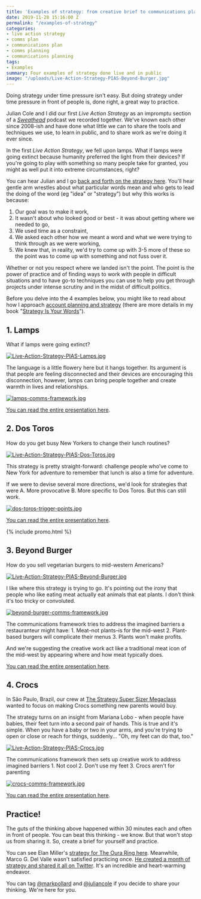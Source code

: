 ```yaml
---
title: 'Examples of strategy: from creative brief to communications plan'
date: 2019-11-28 15:16:00 Z
permalink: "/examples-of-strategy"
categories:
- live action strategy
- comms plan
- communications plan
- comms planning
- communications planning
tags:
- Examples
summary: Four examples of strategy done live and in public
image: "/uploads/Live-Action-Strategy-PIAS-Beyond-Burger.jpg"
---
```


Doing strategy under time pressure isn't easy. But doing strategy under time pressure in front of people is, done right, a great way to practice.

Julian Cole and I did our first *Live Action Strategy* as an impromptu section of a [*Sweathead*](https://www.markpollard.net/sweathead-podcast/) podcast we recorded together. We've known each other since 2008-ish and have done what little we can to share the tools and techniques we use, to learn in public, and to share work as we're doing it ever since. 

In the first *Live Action Strategy*, we fell upon lamps. What if lamps were going extinct because humanity preferred the light from their devices? If you're going to play with something so many people take for granted, you might as well put it into extreme circumstances, right?

You can hear Julian and I go [back and forth on the strategy here](https://anchor.fm/sweathead-with-mark-pollard/episodes/Putting-Yourself-And-Your-Campaigns-Out-There---Julian-Cole--Comms-Planner-e3vmjf). You'll hear gentle arm wrestles about what particular words mean and who gets to lead the doing of the word (eg "idea" or "strategy") but why this works is because:
1. Our goal was to make it work, 
2. It wasn't about who looked good or best - it was about getting where we needed to go,
3. We used time as a constraint, 
4. We asked each other how we meant a word and what we were trying to think through as we were working,
5. We knew that, in reality, we'd try to come up with 3-5 more of these so the point was to come up with something and not fuss over it.


Whether or not you respect where we landed isn't the point. The point is the power of practice and of finding ways to work with people in difficult situations and to have go-to techniques you can use to help you get through projects under intense scrutiny and in the midst of difficult politics.

Before you delve into the 4 examples below, you might like to read about how I approach [account planning and strategy](https://www.markpollard.net/how-to-do-account-planning-a-simple-approach/) (there are more details in my book "[Strategy Is Your Words](http://www.strategyisyourwords.com)").


## 1. Lamps

What if lamps were going extinct?

[![Live-Action-Strategy-PIAS-Lamps.jpg](/uploads/Live-Action-Strategy-PIAS-Lamps.jpg)](http://bit.ly/LiveStrategyLamps)

The language is a little flowery here but it hangs together. Its argument is that people are feeling disconnected and their devices are encouraging this disconnection, however, lamps can bring people together and create warmth in lives and relationships. 

[![lamps-comms-framework.jpg](/uploads/lamps-comms-framework.jpg) ](http://bit.ly/LiveStrategyLamps)

[You can read the entire presentation here](http://bit.ly/LiveStrategyLamps).

## 2. Dos Toros

How do you get busy New Yorkers to change their lunch routines? 

[![Live-Action-Strategy-PIAS-Dos-Toros.jpg](/uploads/Live-Action-Strategy-PIAS-Dos-Toros.jpg)
](http://bit.ly/LiveStrategyDosToros)

This strategy is pretty straight-forward: challenge people who've come to New York for adventure to remember that lunch is also a time for adventure.

If we were to devise several more directions, we'd look for strategies that were A. More provocative B. More specific to Dos Toros. But this can still work.  

[![dos-toros-trigger-points.jpg](/uploads/dos-toros-trigger-points.jpg)](http://bit.ly/LiveStrategyDosToros)

[You can read the entire presentation here](http://bit.ly/LiveStrategyDosToros).

{% include promo.html %}

## 3. Beyond Burger

How do you sell vegetarian burgers to mid-western Americans? 

[![Live-Action-Strategy-PIAS-Beyond-Burger.jpg](/uploads/Live-Action-Strategy-PIAS-Beyond-Burger.jpg)](http://bit.ly/LiveStrategyBurger)

I like where this strategy is trying to go. It's pointing out the irony that people who like eating meat actually eat animals that eat plants. I don't think it's too tricky or convoluted.

[![beyond-burger-comms-framework.jpg](/uploads/beyond-burger-comms-framework.jpg)
](http://bit.ly/LiveStrategyBurger)

The communications framework tries to address the imagined barriers a restauranteur might have: 1. Meat–not plants–is for the mid-west 2. Plant-based burgers will complicate their menus 3. Plants won't make profits.

And we're suggesting the creative work act like a traditional meat icon of the mid-west by appearing where and how meat typically does.

[You can read the entire presentation here](http://bit.ly/LiveStrategyBurger).

## 4. Crocs

In São Paulo, Brazil, our crew at [The Strategy Super Sizer Megaclass](http://www.strategymegaclass.com) wanted to focus on making Crocs something new parents would buy.

The strategy turns on an insight from Mariana Lobo - when people have babies, their feet turn into a second pair of hands. This is true and it's simple. When you have a baby or two in your arms, and you're trying to open or close or reach for things, suddenly... "Oh, my feet can do that, too."

[![Live-Action-Strategy-PIAS-Crocs.jpg](/uploads/Live-Action-Strategy-PIAS-Crocs.jpg)
](http://bit.ly/LiveStrategyCrocs)

The communications framework then sets up creative work to address imagined barriers 1. Not cool 2. Don't use my feet 3. Crocs aren't for parenting

[![crocs-comms-framework.jpg](/uploads/crocs-comms-framework.jpg)
](http://bit.ly/LiveStrategyCrocs)

[You can read the entire presentation here](http://bit.ly/LiveStrategyCrocs).

## Practice!

The guts of the thinking above happened within 30 minutes each and often in front of people. You can beat this thinking - we know. But that won't stop us from sharing it. So, create a brief for yourself and practice.

You can see Elan Miller's [strategy for The Oura Ring here](https://twitter.com/elan_miller/status/1197919250721062912?s=20). Meanwhile, Marco G. Del Valle wasn't satisfied practicing once. [He created a month of strategy and shared it all on Twitter](https://twitter.com/marcodel_valle/status/1190251547042684928?s=20). It's an incredible and heart-warming endeavor.

You can tag [@markpollard](http://www.twitter.com/markpollard) and [@juliancole](http://www.twitter.com/juliancole) if you decide to share your thinking. We're here for you.

